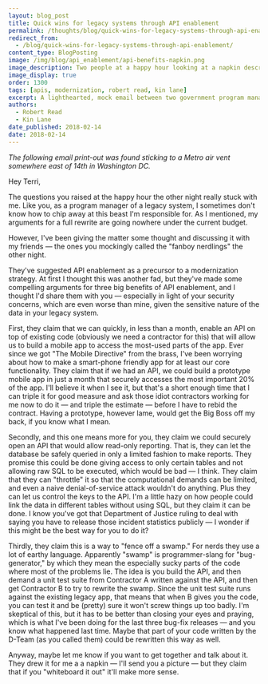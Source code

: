 ```yaml
---
layout: blog_post
title: Quick wins for legacy systems through API enablement
permalink: /thoughts/blog/quick-wins-for-legacy-systems-through-api-enablement/
redirect_from:
  - /blog/quick-wins-for-legacy-systems-through-api-enablement/
content_type: BlogPosting
image: /img/blog/api_enablement/api-benefits-napkin.png
image_description: Two people at a happy hour looking at a napkin describing the benefits of API enablement.
image_display: true
order: 1300
tags: [apis, modernization, robert read, kin lane]
excerpt: A lighthearted, mock email between two government program managers discussing the immediate benefits of API enablement as a precursor to modernizing a legacy system.
authors:
  - Robert Read
  - Kin Lane
date_published: 2018-02-14
date: 2018-02-14
---
```


*The following email print-out was found sticking to a Metro air vent somewhere east of 14th in Washington DC.*

Hey Terri,

The questions you raised at the happy hour the other night really stuck with me. Like you, as a program manager of a legacy system, I sometimes don't know how to chip away at this beast I'm responsible for. As I mentioned, my arguments for a full rewrite are going nowhere under the current budget.

However, I've been giving the matter some thought and discussing it with my friends &mdash; the ones you mockingly called the "fanboy nerdlings" the other night.

They've suggested API enablement as a precursor to a modernization strategy. At first I thought this was another fad, but they've made some compelling arguments for three big benefits of API enablement, and I thought I'd share them with you &mdash; especially in light of your security concerns, which are even worse than mine, given the sensitive nature of the data in your legacy system.

First, they claim that we can quickly, in less than a month, enable an API on top of existing code (obviously we need a contractor for this) that will allow us to build a mobile app to access the most-used parts of the app. Ever since we got "The Mobile Directive" from the brass, I've been worrying about how to make a smart-phone friendly app for at least our core functionality. They claim that if we had an API, we could build a prototype mobile app in just a month that securely accesses the most important 20% of the app. I'll believe it when I see it, but that's a short enough time that I can triple it for good measure and ask those idiot contractors working for me now to do it &mdash; and triple the estimate &mdash; before I have to rebid the contract. Having a prototype, however lame, would get the Big Boss off my back, if you know what I mean.

Secondly, and this one means more for you, they claim we could securely open an API that would allow read-only reporting. That is, they can let the database be safely queried in only a limited fashion to make reports. They promise this could be done giving access to only certain tables and not allowing raw SQL to be executed, which would be bad &mdash; I think. They claim that they can "throttle" it so that the computational demands can be limited, and even a naive denial-of-service attack wouldn't do anything. Plus they can let us control the keys to the API. I'm a little hazy on how people could link the data in different tables without using SQL, but they claim it can be done. I know you've got that Department of Justice ruling to deal with saying you have to release those incident statistics publicly &mdash; I wonder if this might be the best way for you to do it?

Thirdly, they claim this is a way to "fence off a swamp." For nerds they use a lot of earthy language. Apparently "swamp" is programmer-slang for "bug-generator," by which they mean the especially sucky parts of the code where most of the problems lie. The idea is you build the API, and then demand a unit test suite from Contractor A written against the API, and then get Contractor B to try to rewrite the swamp. Since the unit test suite runs against the existing legacy app, that means that when B gives you the code, you can test it and be (pretty) sure it won't screw things up too badly. I'm skeptical of this, but it has to be better than closing your eyes and praying, which is what I've been doing for the last three bug-fix releases &mdash; and you know what happened last time. Maybe that part of your code written by the D-Team (as you called them) could be rewritten this way as well.

Anyway, maybe let me know if you want to get together and talk about it.  They drew it for me a a napkin &mdash; I'll send you a picture &mdash; but they claim that if you "whiteboard it out" it'll make more sense.
